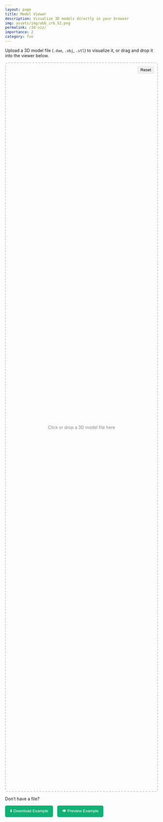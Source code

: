 ```yaml
---
layout: page
title: Model Viewer
description: Visualize 3D models directly in your browser
img: assets/img/abb_irb_52.png
permalink: /3d-viz/
importance: 2
category: fun
---
```


<p>Upload a 3D model file (<code>.dae</code>, <code>.obj</code>, <code>.stl</code>) to visualize it, or drag and drop it into the viewer below.</p>

<div id="container" style="height: 60vh; position: relative; border: 2px dashed #ccc; border-radius: 10px; display: flex; align-items: center; justify-content: center;">
  <button id="resetViewer" style="position: absolute; top: 10px; right: 10px; z-index: 3; border: none; padding: 0.4em 0.8em; border-radius: 4px; cursor: pointer;">Reset</button>
  <div id="fileDropOverlay" style="position: absolute; width: 100%; height: 100%; z-index: 2; cursor: pointer;"></div>
  <input type="file" id="fileUpload" accept=".dae,.obj,.stl" style="display: none;" />
  <div id="loading" style="position: absolute; top: 50%; left: 50%; transform: translate(-50%, -50%); display: none; text-align: center;">
    <div class="loader"></div>
    <div>Loading...</div>
  </div>
  <div id="uploadPrompt" style="pointer-events: none; color: #888; text-align: center; font-size: 1em; z-index: 1; position: absolute; left: 50%; top: 50%; transform: translate(-50%, -50%);">
    <p>Click or drop a 3D model file here</p>
  </div>
</div>

<div style="margin-top: 1em;">
  <p>Don’t have a file?</p>
  <div style="display: flex; gap: 1em; flex-wrap: wrap;">
    <a href="{{ '/assets/3d/abb_irb52_7_120.dae' | relative_url }}" download>
      <button type="button" class="action-btn">⬇️ Download Example</button>
    </a>
    <button type="button" id="loadExample" class="action-btn">👁️ Preview Example</button>
  </div>
</div>

<script src="{{ '/assets/js/three.min.js' | relative_url }}"></script>
<script src="{{ '/assets/js/OrbitControls.js' | relative_url }}"></script>
<script src="{{ '/assets/js/ColladaLoader.js' | relative_url }}"></script>
<script src="{{ '/assets/js/OBJLoader.js' | relative_url }}"></script>
<script src="{{ '/assets/js/STLLoader.js' | relative_url }}"></script>

<script>
document.addEventListener("DOMContentLoaded", () => {
  if (!window.WebGLRenderingContext) return alert("Your browser does not support WebGL. Please upgrade.");

  const container = document.getElementById("container");
  const loadingElem = document.getElementById("loading");
  const uploadPrompt = document.getElementById("uploadPrompt");
  const fileInput = document.getElementById("fileUpload");
  const overlay = document.getElementById("fileDropOverlay");
  const resetBtn = document.getElementById("resetViewer");
  let camera, renderer, controls, boundingBox, obj, grid;
  const scene = new THREE.Scene();

  overlay.onclick = () => fileInput.click();

  const fileUrl = new URLSearchParams(window.location.search).get("file");
  if (fileUrl) {
    hidePrompt();
    const ext = fileUrl.split('.').pop().toLowerCase();
    loadingElem.style.display = "block";
    fetch(fileUrl)
      .then(res => ext === 'stl' ? res.arrayBuffer() : res.text())
      .then(data => loadModel(data, ext))
      .catch(() => loadingElem.textContent = "Error loading model from URL.");
  }

  fileInput.onchange = e => e.target.files[0] && handleFile(e.target.files[0]);

  container.ondragover = e => {
    e.preventDefault();
    container.classList.add("dragover");
  };
  container.ondragleave = () => container.classList.remove("dragover");
  container.ondrop = e => {
    e.preventDefault();
    container.classList.remove("dragover");
    if (e.dataTransfer.files.length) handleFile(e.dataTransfer.files[0]);
  };

  function handleFile(file) {
    hidePrompt();
    const ext = file.name.split('.').pop().toLowerCase();
    if (!['dae', 'obj', 'stl'].includes(ext)) return alert("Unsupported file type.");
    const reader = new FileReader();
    reader.onload = e => loadModel(e.target.result, ext);
    ext === 'stl' ? reader.readAsArrayBuffer(file) : reader.readAsText(file);
  }

  document.getElementById("loadExample").onclick = () => {
    hidePrompt();
    loadingElem.style.display = "block";
    fetch({{ '/assets/3d/abb_irb52_7_120.dae' | relative_url }})
      .then(res => res.text())
      .then(data => loadModel(data, "dae"))
      .catch(() => loadingElem.textContent = "Failed to load example model.");
  };

  resetBtn.onclick = () => {
    if (obj) scene.remove(obj);
    if (grid) scene.remove(grid);
    obj = null;
    grid = null;
    renderer?.renderLists?.dispose?.();
    uploadPrompt.style.display = "block";
    overlay.style.display = "block";
  };

  function hidePrompt() {
    uploadPrompt.style.display = "none";
    overlay.style.display = "none";
  }

  function loadModel(data, type) {
    loadingElem.style.display = "block";
    if (obj) scene.remove(obj);
    if (grid) scene.remove(grid);

    const loaderMap = {
      dae: () => new THREE.ColladaLoader().parse(data).scene,
      obj: () => new THREE.OBJLoader().parse(data),
      stl: () => new THREE.Mesh(new THREE.STLLoader().parse(data), new THREE.MeshStandardMaterial({ color: 0x666666 }))
    };

    try {
      const loaded = loaderMap[type]();
      loaded.traverse?.(child => {
        if (child instanceof THREE.Mesh) Object.assign(child.material, { flatShading: true });
        child.castShadow = child.receiveShadow = true;
      });

      obj = new THREE.Object3D();
      obj.add(loaded);
      scene.add(obj);

      boundingBox = new THREE.Box3().setFromObject(obj);
      setupScene();
    } catch (err) {
      console.error("Load error:", err);
      loadingElem.textContent = "Error loading model.";
    } finally {
      loadingElem.style.display = "none";
    }
  }

  function setupScene() {
    if (renderer) container.removeChild(renderer.domElement);

    camera = new THREE.PerspectiveCamera(25, container.clientWidth / container.clientHeight, 0.1, 2000);
    const width = boundingBox.max.z - boundingBox.min.z;
    const height = boundingBox.max.y - boundingBox.min.y;
    camera.position.set(
      Math.max(width, height) / Math.tan(Math.PI * camera.fov / 360),
      (boundingBox.min.y + boundingBox.max.y) / 2,
      (boundingBox.min.z + boundingBox.max.z) / 2
    );

    renderer = new THREE.WebGLRenderer({ antialias: true });
    renderer.setPixelRatio(window.devicePixelRatio);
    renderer.setSize(container.clientWidth, container.clientHeight);
    renderer.setClearColor(0xffffff);
    renderer.shadowMap.enabled = true;
    container.appendChild(renderer.domElement);

    controls = new THREE.OrbitControls(camera, renderer.domElement);
    controls.target.copy(boundingBox.getCenter(new THREE.Vector3()));
    controls.update();

    scene.clear();
    scene.add(obj);

    scene.add(new THREE.AmbientLight(0xffffff, 0.6));
    const dirLight = new THREE.DirectionalLight(0xffffff, 1);
    dirLight.position.set(3, 3, 3);
    dirLight.castShadow = true;
    scene.add(dirLight);

    const size = Math.max(
      boundingBox.max.x - boundingBox.min.x,
      boundingBox.max.z - boundingBox.min.z
    ) * 4;
    grid = new THREE.GridHelper(size, 30);
    scene.add(grid);

    let resizeTimeout;
    window.addEventListener("resize", () => {
      clearTimeout(resizeTimeout);
      resizeTimeout = setTimeout(() => {
        camera.aspect = container.clientWidth / container.clientHeight;
        camera.updateProjectionMatrix();
        renderer.setSize(container.clientWidth, container.clientHeight);
      }, 150);
    });

    applyThemeBackground();
    watchThemeChange();
    render();
  }

  function applyThemeBackground() {
    const bg = getComputedStyle(document.documentElement).getPropertyValue("--global-bg-color").trim();
    if (bg) renderer.setClearColor(new THREE.Color(bg));
  }

  function watchThemeChange() {
    new MutationObserver(applyThemeBackground).observe(document.documentElement, { attributes: true, attributeFilter: ["data-theme"] });
  }

  function render() {
    renderer.render(scene, camera);
  }

  function animate() {
    requestAnimationFrame(animate);
    render();
  }
  animate();
});
</script>

<style>
#loadExample:hover {
  background-color: #0e8d5d;
}

#container.dragover {
  border-color: #12b075;
  background-color: #f0fff7;
}

.loader {
  border: 4px solid #f3f3f3;
  border-top: 4px solid #12b075;
  border-radius: 50%;
  width: 24px;
  height: 24px;
  animation: spin 1s linear infinite;
  margin: 0 auto 0.5em;
}

.action-btn {
  background-color: #12b075;
  color: white;
  border: none;
  border-radius: 5px;
  padding: 0.6em 1.2em;
  cursor: pointer;
}

@keyframes spin {
  0% { transform: rotate(0deg); }
  100% { transform: rotate(360deg); }
}
</style>
